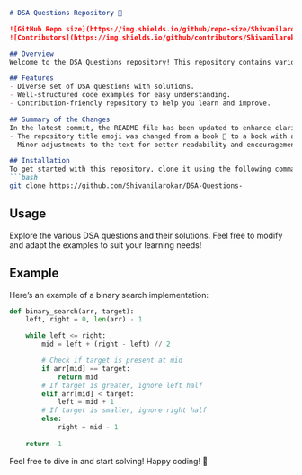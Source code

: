 ```markdown
# DSA Questions Repository 📖

![GitHub Repo size](https://img.shields.io/github/repo-size/Shivanilarokar/DSA-Questions-?style=flat-square) 
![Contributors](https://img.shields.io/github/contributors/Shivanilarokar/DSA-Questions-?style=flat-square) 

## Overview
Welcome to the DSA Questions repository! This repository contains various Data Structures and Algorithms (DSA) problems and their implementations in Python. Whether you are a beginner or an experienced developer, you can find useful resources to enhance your coding skills.

## Features
- Diverse set of DSA questions with solutions.
- Well-structured code examples for easy understanding.
- Contribution-friendly repository to help you learn and improve.

## Summary of the Changes
In the latest commit, the README file has been updated to enhance clarity and provide a more engaging experience for users. The following changes were made:
- The repository title emoji was changed from a book 📖 to a book with a pencil 📝.
- Minor adjustments to the text for better readability and encouragement for users.

## Installation
To get started with this repository, clone it using the following command:
```bash
git clone https://github.com/Shivanilarokar/DSA-Questions-
```

## Usage
Explore the various DSA questions and their solutions. Feel free to modify and adapt the examples to suit your learning needs!

## Example
Here’s an example of a binary search implementation:

```python
def binary_search(arr, target):
    left, right = 0, len(arr) - 1

    while left <= right:
        mid = left + (right - left) // 2

        # Check if target is present at mid
        if arr[mid] == target:
            return mid
        # If target is greater, ignore left half
        elif arr[mid] < target:
            left = mid + 1
        # If target is smaller, ignore right half
        else:
            right = mid - 1
            
    return -1
```

Feel free to dive in and start solving! Happy coding! 🚀
```